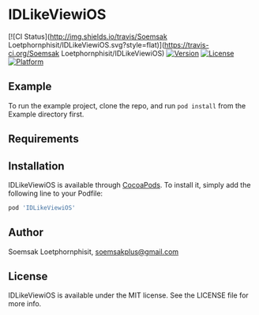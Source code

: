 # IDLikeViewiOS

[![CI Status](http://img.shields.io/travis/Soemsak Loetphornphisit/IDLikeViewiOS.svg?style=flat)](https://travis-ci.org/Soemsak Loetphornphisit/IDLikeViewiOS)
[![Version](https://img.shields.io/cocoapods/v/IDLikeViewiOS.svg?style=flat)](http://cocoapods.org/pods/IDLikeViewiOS)
[![License](https://img.shields.io/cocoapods/l/IDLikeViewiOS.svg?style=flat)](http://cocoapods.org/pods/IDLikeViewiOS)
[![Platform](https://img.shields.io/cocoapods/p/IDLikeViewiOS.svg?style=flat)](http://cocoapods.org/pods/IDLikeViewiOS)

## Example

To run the example project, clone the repo, and run `pod install` from the Example directory first.

## Requirements

## Installation

IDLikeViewiOS is available through [CocoaPods](http://cocoapods.org). To install
it, simply add the following line to your Podfile:

```ruby
pod 'IDLikeViewiOS'
```

## Author

Soemsak Loetphornphisit, soemsakplus@gmail.com

## License

IDLikeViewiOS is available under the MIT license. See the LICENSE file for more info.
